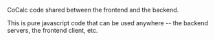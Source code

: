 CoCalc code shared between the frontend and the backend.

This is pure javascript code that can be used anywhere -- the backend servers, the frontend client, etc.